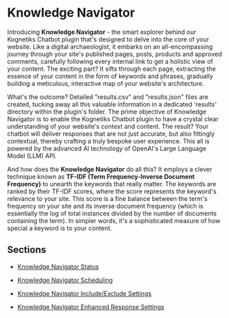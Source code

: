 # Knowledge Navigator

Introducing **Knowledge Navigator** - the smart explorer behind our Kognetiks Chatbot plugin that's designed to delve into the core of your website. Like a digital archaeologist, it embarks on an all-encompassing journey through your site's published pages, posts, products and approved comments, carefully following every internal link to get a holistic view of your content. The exciting part? It sifts through each page, extracting the essence of your content in the form of keywords and phrases, gradually building a meticulous, interactive map of your website's architecture.

What's the outcome? Detailed "results.csv" and "results.json" files are created, tucking away all this valuable information in a dedicated 'results' directory within the plugin's folder. The prime objective of Knowledge Navigator is to enable the Kognetiks Chatbot plugin to have a crystal clear understanding of your website's context and content. The result? Your chatbot will deliver responses that are not just accurate, but also fittingly contextual, thereby crafting a truly bespoke user experience. This all is powered by the advanced AI technology of OpenAI's Large Language Model (LLM) API.

And how does the **Knowledge Navigator** do all this? It employs a clever technique known as **TF-IDF (Term Frequency-Inverse Document Frequency)** to unearth the keywords that really matter. The keywords are ranked by their TF-IDF scores, where the score represents the keyword's relevance to your site. This score is a fine balance between the term's frequency on your site and its inverse document frequency (which is essentially the log of total instances divided by the number of documents containing the term). In simpler words, it's a sophisticated measure of how special a keyword is to your content.

## Sections

- [Knowledge Navigator Status](knowledge-navigator-status.md)

- [Knowledge Navigator Scheduling](knowledge-navigator-scheduling.md)

- [Knowledge Navigator Include/Exclude Settings](knowledge-navigator-include-exclude-settings.md)

- [Knowledge Navigator Enhanced Response Settings](knowledge-navigator-enhanced-response-settings.md)
